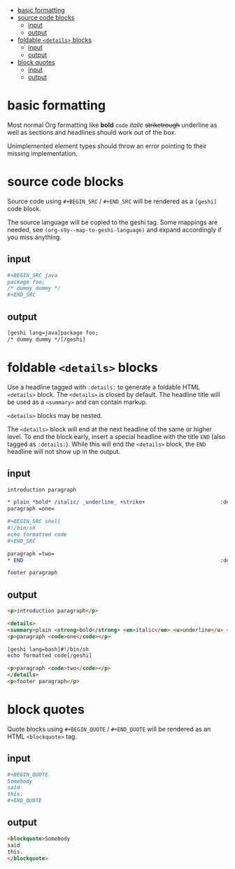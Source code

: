 - [basic formatting](#orgf3787fc)
- [source code blocks](#org34761b3)
  - [input](#orgfb8db79)
  - [output](#org82cc3fe)
- [foldable `<details>` blocks](#orgb3cf537)
  - [input](#org055e369)
  - [output](#org3e334d8)
- [block quotes](#orgd9525be)
  - [input](#orga018df7)
  - [output](#org7e98cbc)



<a id="orgf3787fc"></a>

# basic formatting

Most normal Org formatting like **bold** `code` *italic* ~~striketrough~~ <span class="underline">underline</span> as well as sections and headlines should work out of the box.

Unimplemented element types should throw an error pointing to their missing implementation.


<a id="org34761b3"></a>

# source code blocks

Source code using `#+BEGIN_SRC` / `#+END_SRC` will be rendered as a `[geshi]` code block.

The source language will be copied to the geshi tag. Some mappings are needed, see `(org-s9y--map-to-geshi-language)` and expand accordingly if you miss anything.


<a id="orgfb8db79"></a>

## input

```org
#+BEGIN_SRC java
package foo;
/* dummy dummy */
#+END_SRC
```


<a id="org82cc3fe"></a>

## output

```html
[geshi lang=java]package foo;
/* dummy dummy */[/geshi]
```


<a id="orgb3cf537"></a>

# foldable `<details>` blocks

Use a headline tagged with `:details:` to generate a foldable HTML `<details>` block. The `<details>` is closed by default. The headline title will be used as a `<summary>` and can contain markup.

`<details>` blocks may be nested.

The `<details>` block will end at the next headline of the same or higher level. To end the block early, insert a special headline with the title `END` (also tagged as `:details:`). While this will end the `<details>` block, the `END` headline will not show up in the output.


<a id="org055e369"></a>

## input

```org
introduction paragraph

* plain *bold* /italic/ _underline_ +strike+                        :details:
paragraph =one=

#+BEGIN_SRC shell
#!/bin/sh
echo formatted code
#+END_SRC

paragraph =two=
* END                                                               :details:

footer paragraph
```


<a id="org3e334d8"></a>

## output

```html
<p>introduction paragraph</p>

<details>
<summary>plain <strong>bold</strong> <em>italic</em> <u>underline</u> <s>strike</s></summary>
<p>paragraph <code>one</code></p>

[geshi lang=bash]#!/bin/sh
echo formatted code[/geshi]

<p>paragraph <code>two</code></p>
</details>
<p>footer paragraph</p>
```


<a id="orgd9525be"></a>

# block quotes

Quote blocks using `#+BEGIN_QUOTE` / `#+END_QUOTE` will be rendered as an HTML `<blockquote>` tag.


<a id="orga018df7"></a>

## input

```org
#+BEGIN_QUOTE
Somebody
said
this.
#+END_QUOTE
```


<a id="org7e98cbc"></a>

## output

```html
<blockquote>Somebody
said
this.
</blockquote>
```
